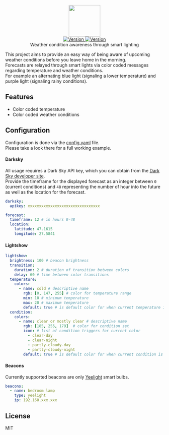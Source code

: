 <p align="center">
    <img src="https://user-images.githubusercontent.com/5860071/49688211-41b4fd00-fb17-11e8-871a-773f11eeaf4f.png" width="100px" />
    <br/>
    <a href="https://github.com/vrachieru/weather-beacon/releases/latest">
        <img src="https://img.shields.io/badge/version-0.0.1-brightgreen.svg?style=flat-square" alt="Version">
    </a>
    <a href="https://travis-ci.org/vrachieru/weather-beacon">
        <img src="https://img.shields.io/travis/vrachieru/weather-beacon.svg?style=flat-square" alt="Version">
    </a>
    <br/>
    Weather condition awareness through smart lighting
</p>

This project aims to provide an easy way of being aware of upcoming weather conditions before you leave home in the morning.  
Forecasts are relayed through smart lights via color coded messages regarding temperature and weather conditions.  
For example an alternating blue light (signaling a lower temperature) and purple light (signaling rainy conditions).

## Features

* Color coded temperature
* Color coded weather conditions

## Configuration

Configuration is done via the [config.yaml](https://github.com/vrachieru/weather-beacon/blob/master/config.yaml) file.  
Please take a look there for a full working example.

#### Darksky

All usage requires a Dark Sky API key, which you can obtain from the [Dark Sky developer site](https://darksky.net/dev/).  
Provide the timeframe for the displayed forecast as an integer between `0` (current conditions) and `48` representing the number of hour into the future as well as the location for the forecast.  

```yaml
darksky: 
  apikey: xxxxxxxxxxxxxxxxxxxxxxxxxxxxxxxx

forecast:
  timeframe: 12 # in hours 0-48
  location:
    latitude: 47.1615
    longitude: 27.5841
```

#### Lightshow

```yaml
lightshow:
  brightness: 100 # beacon brightness
  transition:
    duration: 2 # duration of transition between colors
    delay: 60 # time between color transitions
  temperature:
    colors:
      - name: cold # descriptive name
        rgb: [0, 147, 255] # color for temperature range
        min: 10 # minimum temperature 
        max: 20 # maximum temperature
        default: true # is default color for when current temperature is not in any configured ranges
  condition: 
    colors:
      - name: clear or mostly clear # descriptive name
        rgb: [185, 255, 179]  # color for condition set
        icon: # list of condition triggers for current color
          - clear-day
          - clear-night
          - partly-cloudy-day
          - partly-cloudy-night
        default: true # is default color for when current condition is not in any configured sets
```

#### Beacons

Currently supported beacons are only [Yeelight](https://github.com/vrachieru/xiaomi-yeelight-api) smart bulbs.  

```yaml
beacons:
  - name: bedroom lamp
    type: yeelight
    ip: 192.168.xxx.xxx
```

## License

MIT
